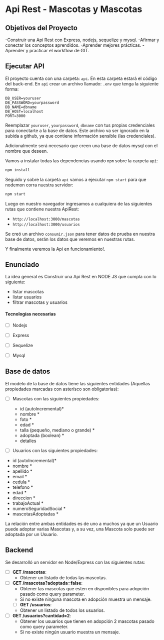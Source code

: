 # Api Rest - Mascotas y Mascotas

## Objetivos del Proyecto

-Construir una Api Rest con Express, nodejs, sequelize y mysql.
-Afirmar y conectar los conceptos aprendidos.
-Aprender mejores prácticas.
-Aprender y practicar el workflow de GIT.

## Ejecutar API

El proyecto cuenta con una carpeta: `api`. En esta carpeta estará el código del back-end.
En `api` crear un archivo llamado: `.env` que tenga la siguiente forma:

```env
DB_USER=youruser
DB_PASSWORD=yourpassword
DB_NAME=dbname
DB_HOST=localhost
PORT=3000
```
Reemplazar `youruser`, `yourpassword`, `dbname` con tus propias credenciales para conectarte a la base de datos. Este archivo va ser ignorado en la subida a github, ya que contiene información sensible (las credenciales).

Adicionalmente será necesario que creen una base de datos mysql con el nombre que deseen.

Vamos a instalar todas las dependencias usando `npm` sobre la carpeta `api`:

```bash
npm install
```
Seguido y sobre la carpeta `api` vamos a ejecutar `npm start` para que nodemon corra nuestra servidor:

```bash
npm start
```
Luego en nuestro navegador ingresamos a cualquiera de las siguientes rutas que contiene nuestra ApiRest:

- `http://localhost:3000/mascotas`
- `http://localhost:3000/usuarios`

Se creó un archivo `consumir.json` para tener datos de prueba en nuestra base de datos, serán los datos que veremos en nuestras rutas.

Y finalmente veremos la Api en funcionamiento!.

## Enunciado

La idea general es Construir una Api Rest en NODE JS que cumpla con lo siguiente:
- listar mascotas 
- listar usuarios
- filtrar mascotas y usuarios

#### Tecnologías necesarias

- [ ] Nodejs
- [ ] Express
- [ ] Sequelize
- [ ] Mysql


## Base de datos

El modelo de la base de datos tiene las siguientes entidades (Aquellas propiedades marcadas con asterísco son
obligatorias):

- [ ] Mascotas con las siguientes propiedades:
  - id (autoIncremental)*
  - nombre *
  - foto *
  - edad *
  - talla (pequeño, mediano o grande) *
  - adoptada (boolean) *
  - detalles

- [ ] Usuarios con las siguientes propiedades:
 - id (autoIncremental)*
  - nombre *
  - apellido *
  - email *
  - cedula *
  - telefono *
  - edad *
  - direccion *
  - trabajoActual *
  - numeroSeguridadSocial *
  - mascotasAdoptadas *

La relación entre ambas entidades es de uno a muchos ya que un Usuario puede adoptar varias Mascotas y, a su vez, una Mascota solo puede ser adoptada por un Usuario.
## Backend

Se desarrolló un servidor en Node/Express con las siguientes rutas:

- [ ] __GET /mascotas__:
  - Obtener un listado de todas las mascotas.
- [ ] __GET /mascotas?adoptada=false__:
  - Obtener las mascotas que esten en disponibles para adopción pasado como query parameter.
  - Si no existe ninguna mascota en adopción muestra un mensaje.
  - [ ] __GET /usuarios__:
  - Obtener un listado de todos los usuarios.
- [ ] __GET /usuarios?cantidad=2__:
  - Obtener los usuarios que tienen en adopción 2 mascotas pasado como query parameter.
  - Si no existe ningún usuario muestra un mensaje.


